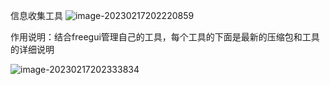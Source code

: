 信息收集工具
![image-20230217202220859](https://user-images.githubusercontent.com/38561404/219655504-22545c24-b962-419f-a082-af52cb39ea46.png)





作用说明：结合freegui管理自己的工具，每个工具的下面是最新的压缩包和工具的详细说明


![image-20230217202333834](https://user-images.githubusercontent.com/38561404/219655591-e8c99bf8-583d-4284-8a1a-6ab1301d4969.png)
